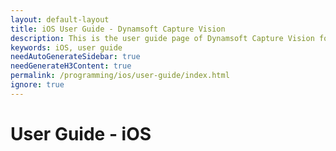 ```yaml
---
layout: default-layout
title: iOS User Guide - Dynamsoft Capture Vision
description: This is the user guide page of Dynamsoft Capture Vision for iOS Edition.
keywords: iOS, user guide
needAutoGenerateSidebar: true
needGenerateH3Content: true
permalink: /programming/ios/user-guide/index.html
ignore: true
---
```


# User Guide - iOS
